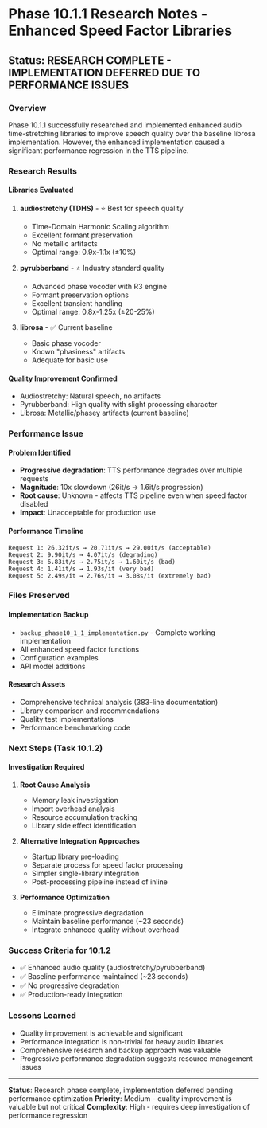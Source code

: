 # Phase 10.1.1 Research Notes - Enhanced Speed Factor Libraries

## Status: RESEARCH COMPLETE - IMPLEMENTATION DEFERRED DUE TO PERFORMANCE ISSUES

### Overview
Phase 10.1.1 successfully researched and implemented enhanced audio time-stretching libraries to improve speech quality over the baseline librosa implementation. However, the enhanced implementation caused a significant performance regression in the TTS pipeline.

### Research Results

#### Libraries Evaluated
1. **audiostretchy (TDHS)** - ⭐ Best for speech quality
   - Time-Domain Harmonic Scaling algorithm
   - Excellent formant preservation
   - No metallic artifacts
   - Optimal range: 0.9x-1.1x (±10%)

2. **pyrubberband** - ⭐ Industry standard quality  
   - Advanced phase vocoder with R3 engine
   - Formant preservation options
   - Excellent transient handling
   - Optimal range: 0.8x-1.25x (±20-25%)

3. **librosa** - ✅ Current baseline
   - Basic phase vocoder
   - Known "phasiness" artifacts
   - Adequate for basic use

#### Quality Improvement Confirmed
- Audiostretchy: Natural speech, no artifacts
- Pyrubberband: High quality with slight processing character
- Librosa: Metallic/phasey artifacts (current baseline)

### Performance Issue

#### Problem Identified
- **Progressive degradation**: TTS performance degrades over multiple requests
- **Magnitude**: 10x slowdown (26it/s → 1.6it/s progression)
- **Root cause**: Unknown - affects TTS pipeline even when speed factor disabled
- **Impact**: Unacceptable for production use

#### Performance Timeline
```
Request 1: 26.32it/s → 20.71it/s → 29.00it/s (acceptable)
Request 2: 9.90it/s → 4.07it/s (degrading)  
Request 3: 6.83it/s → 2.75it/s → 1.60it/s (bad)
Request 4: 1.41it/s → 1.93s/it (very bad)
Request 5: 2.49s/it → 2.76s/it → 3.08s/it (extremely bad)
```

### Files Preserved

#### Implementation Backup
- `backup_phase10_1_1_implementation.py` - Complete working implementation
- All enhanced speed factor functions
- Configuration examples
- API model additions

#### Research Assets  
- Comprehensive technical analysis (383-line documentation)
- Library comparison and recommendations
- Quality test implementations
- Performance benchmarking code

### Next Steps (Task 10.1.2)

#### Investigation Required
1. **Root Cause Analysis**
   - Memory leak investigation
   - Import overhead analysis  
   - Resource accumulation tracking
   - Library side effect identification

2. **Alternative Integration Approaches**
   - Startup library pre-loading
   - Separate process for speed factor processing
   - Simpler single-library integration
   - Post-processing pipeline instead of inline

3. **Performance Optimization**
   - Eliminate progressive degradation
   - Maintain baseline performance (~23 seconds)
   - Integrate enhanced quality without overhead

### Success Criteria for 10.1.2
- ✅ Enhanced audio quality (audiostretchy/pyrubberband)
- ✅ Baseline performance maintained (~23 seconds)
- ✅ No progressive degradation
- ✅ Production-ready integration

### Lessons Learned
- Quality improvement is achievable and significant
- Performance integration is non-trivial for heavy audio libraries
- Comprehensive research and backup approach was valuable
- Progressive performance degradation suggests resource management issues

---

**Status**: Research phase complete, implementation deferred pending performance optimization
**Priority**: Medium - quality improvement is valuable but not critical
**Complexity**: High - requires deep investigation of performance regression
